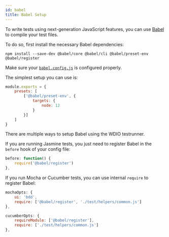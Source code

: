 ```yaml
---
id: babel
title: Babel Setup
---
```


To write tests using next-generation JavaScript features, you can use [Babel](https://babeljs.io) to compile your test files. 

To do so, first install the necessary Babel dependencies:

```
npm install --save-dev @babel/core @babel/cli @babel/preset-env @babel/register
```

Make sure your [`babel.config.js`](https://babeljs.io/docs/en/config-files) is configured properly. 

The simplest setup you can use is:

```js
module.exports = {
    presets: [
        ['@babel/preset-env', {
            targets: {
                node: 12
            }
        }]
    ]
}
```

There are multiple ways to setup Babel using the WDIO testrunner. 

If you are running Jasmine tests, you just need to register Babel in the `before` hook of your config file:

```js
before: function() {
    require('@babel/register')
},
```

If you run Mocha or Cucumber tests, you can use internal `require` to register Babel:

```js
mochaOpts: {
    ui: 'bdd',
    require: ['@babel/register', './test/helpers/common.js']
},
```

```js
cucumberOpts: {
    requireModule: ['@babel/register'],
    require: ['./test/helpers/common.js']
},
```
